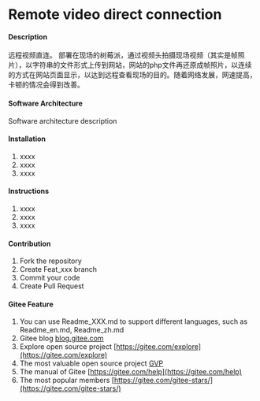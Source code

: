 # Remote video direct connection

#### Description
远程视频直连。
部署在现场的树莓派，通过视频头拍摄现场视频（其实是帧照片），以字符串的文件形式上传到网站，网站的php文件再还原成帧照片，以连续的方式在网站页面显示，以达到远程查看现场的目的。随着网络发展，网速提高，卡顿的情况会得到改善。

#### Software Architecture
Software architecture description

#### Installation

1.  xxxx
2.  xxxx
3.  xxxx

#### Instructions

1.  xxxx
2.  xxxx
3.  xxxx

#### Contribution

1.  Fork the repository
2.  Create Feat_xxx branch
3.  Commit your code
4.  Create Pull Request


#### Gitee Feature

1.  You can use Readme\_XXX.md to support different languages, such as Readme\_en.md, Readme\_zh.md
2.  Gitee blog [blog.gitee.com](https://blog.gitee.com)
3.  Explore open source project [https://gitee.com/explore](https://gitee.com/explore)
4.  The most valuable open source project [GVP](https://gitee.com/gvp)
5.  The manual of Gitee [https://gitee.com/help](https://gitee.com/help)
6.  The most popular members  [https://gitee.com/gitee-stars/](https://gitee.com/gitee-stars/)
